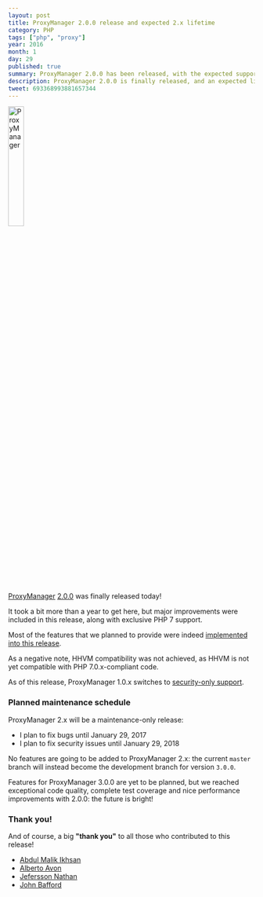 ```yaml
---
layout: post
title: ProxyManager 2.0.0 release and expected 2.x lifetime
category: PHP
tags: ["php", "proxy"]
year: 2016
month: 1
day: 29
published: true
summary: ProxyManager 2.0.0 has been released, with the expected support schedule for 2.x
description: ProxyManager 2.0.0 is finally released, and an expected lifetime for the 2.x series is also attached!
tweet: 693368993881657344
---
```


<p style="align: center;">
    <img
        src="https://raw.githubusercontent.com/Ocramius/ProxyManager/2.0.0/proxy-manager.png"
        alt="ProxyManager"
        width="25%"
    />
</p>

<p>
    <a href="https://ocramius.github.io/ProxyManager" target="_blank">ProxyManager</a>
    <a href="https://github.com/Ocramius/ProxyManager/releases/tag/2.0.0" target="_blank">2.0.0</a>
    was finally released today!
</p>

<p>
    It took a bit more than a year to get here, but major improvements were included
    in this release, along with exclusive PHP 7 support.
</p>

<p>
    Most of the features that we planned to provide were indeed
    <a href="https://github.com/Ocramius/ProxyManager/blob/2.0.0/CHANGELOG.md#200" target="_blank">implemented into this release</a>.
</p>

<p>
    As a negative note, HHVM compatibility was not achieved, as HHVM is not yet compatible
    with PHP 7.0.x-compliant code.
</p>

<p>
    As of this release, ProxyManager 1.0.x switches to
    <a href="https://github.com/Ocramius/ProxyManager/blob/master/STABILITY.md#10x" target="_blank">security-only support</a>.
</p>

<h3>Planned maintenance schedule</h3>

<p>
    ProxyManager 2.x will be a maintenance-only release:
</p>

<ul>
    <li>
        I plan to fix bugs until <time datetime="2017-01-29">January 29, 2017</time>
    </li>
    <li>
        I plan to fix security issues until <time datetime="2018-01-29">January 29, 2018</time>
    </li>
</ul>

<p>
    No features are going to be added to ProxyManager 2.x: the current <code>master</code> branch will instead
    become the development branch for version <code>3.0.0</code>.
</p>

<p>
    Features for ProxyManager 3.0.0 are yet to be planned, but we reached exceptional code quality,
    complete test coverage and nice performance improvements with 2.0.0: the future is bright!
</p>

<h3>Thank you!</h3>

<p>
    And of course, a big <strong>"thank you"</strong> to all those who contributed to this release! 
</p>

<ul>
    <li><a href="https://github.com/samsonasik" target="_blank">Abdul Malik Ikhsan</a></li>
    <li><a href="https://github.com/vonalbert" target="_blank">Alberto Avon</a></li>
    <li><a href="https://github.com/malukenho" target="_blank">Jefersson Nathan</a></li>
    <li><a href="https://github.com/jbafford" target="_blank">John Bafford</a></li>
</ul>
